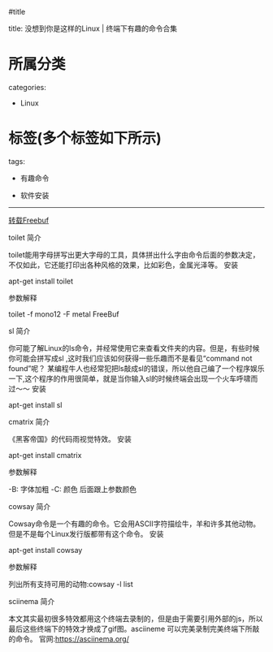 #title

title: 没想到你是这样的Linux | 终端下有趣的命令合集
# 所属分类

categories:

- Linux

# 标签(多个标签如下所示)

tags:

- 有趣命令

- 软件安装


------

[转载Freebuf](http://mp.weixin.qq.com/s?__biz=MjM5NjA0NjgyMA==&mid=2651064730&idx=2&sn=89f448b84ca16a2dc19668b80a9f2f77&chksm=bd1f9b118a6812076d78b3938bf88f3d2a511dc1d1aa40879cd4af18e0ac97eb338d4987ced1&mpshare=1&scene=1&srcid=0825oAnJzsX50DcfdTsx8V3h#rd)

toilet
简介

toilet能用字母拼写出更大字母的工具，具体拼出什么字由命令后面的参数决定，不仅如此，它还能打印出各种风格的效果，比如彩色，金属光泽等。
安装

apt-get install toilet

参数解释

toilet -f mono12 -F metal FreeBuf

sl
简介

你可能了解Linux的ls命令，并经常使用它来查看文件夹的内容。但是，有些时候你可能会拼写成sl ,这时我们应该如何获得一些乐趣而不是看见“command not found”呢？
某编程牛人也经常犯把ls敲成sl的错误，所以他自己编了一个程序娱乐一下,这个程序的作用很简单，就是当你输入sl的时候终端会出现一个火车呼啸而过～～
安装

apt-get install sl


cmatrix
简介

《黑客帝国》的代码雨视觉特效。
安装

apt-get install cmatrix

参数解释

-B: 字体加粗
-C: 颜色 后面跟上参数颜色


cowsay
简介

Cowsay命令是一个有趣的命令。它会用ASCII字符描绘牛，羊和许多其他动物。但是不是每个Linux发行版都带有这个命令。
安装

apt-get install cowsay

参数解释

列出所有支持可用的动物:cowsay -l list

sciinema
简介

本文其实最初很多特效都用这个终端去录制的，但是由于需要引用外部的js，所以最后这些终端下的特效才换成了gif图。asciineme 可以完美录制完美终端下所敲的命令。
官网:https://asciinema.org/